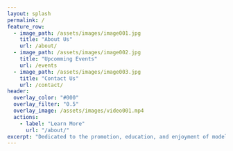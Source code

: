 ```yaml
---
layout: splash
permalink: /
feature_row:
  - image_path: /assets/images/image001.jpg
    title: "About Us"
    url: /about/
  - image_path: /assets/images/image002.jpg
    title: "Upcomming Events"
    url: /events
  - image_path: /assets/images/image003.jpg
    title: "Contact Us"
    url: /contact/
header:
  overlay_color: "#000"
  overlay_filter: "0.5"
  overlay_image: /assets/images/video001.mp4
  actions:
    - label: "Learn More"
      url: "/about/"
excerpt: "Dedicated to the promotion, education, and enjoyment of model railroading."
---
```

